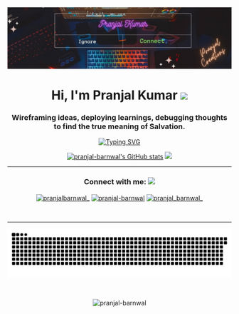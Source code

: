 <div align="center">
<img src="./res/banner.jpeg">
<br>
<h1>Hi, I'm Pranjal Kumar <img src="https://media.giphy.com/media/hvRJCLFzcasrR4ia7z/giphy.gif" width="28"></h1>
<h3 align="center">Wireframing ideas, deploying learnings, debugging thoughts to find the true meaning of Salvation.</h3>

<!-- Typing Effect -->
[![Typing SVG](https://readme-typing-svg.herokuapp.com?color=8ccf72&center=true&lines=Web+Developer;Competitive+Programmer;Tech+Enthusiast;Open+Source+Developer;Finance+Geek;Machine-Learning+Enthusiast)](https://git.io/typing-svg)


<!-- Stats -->
<a href="http://www.github.com/pranjal-barnwal"><img src="https://github-readme-stats.vercel.app/api?username=pranjal-barnwal&show_icons=true&hide=&count_private=true&title_color=8ccf72&text_color=ffffff&icon_color=8cd073&bg_color=000000&hide_border=true&show_icons=true" alt="pranjal-barnwal's GitHub stats" /></a>
<a href="http://www.github.com/pranjal-barnwal"><img src="https://github-readme-streak-stats.herokuapp.com/?user=pranjal-barnwal&stroke=ffffff&background=000000&ring=8ccf72&fire=fa8b00&currStreakNum=ffffff&currStreakLabel=8cd073&sideNums=ffffff&sideLabels=ffffff&dates=ffffff&hide_border=true" /></a>

<hr>

<h3 align="center">Connect with me: <img src="https://media.giphy.com/media/mGcNjsfWAjY5AEZNw6/giphy.gif" width="50"></h3>
<p align="center">
<a href="https://twitter.com/pranjalbarnwal_" target="blank"><img align="center" src="https://raw.githubusercontent.com/rahuldkjain/github-profile-readme-generator/master/src/images/icons/Social/twitter.svg" alt="pranjalbarnwal_" height="30" width="40" /></a>
<a href="https://linkedin.com/in/pranjal-barnwal" target="blank"><img align="center" src="https://raw.githubusercontent.com/rahuldkjain/github-profile-readme-generator/master/src/images/icons/Social/linked-in-alt.svg" alt="pranjal-barnwal" height="30" width="40" /></a>
<a href="https://instagram.com/pranjal_barnwal_" target="blank"><img align="center" src="https://raw.githubusercontent.com/rahuldkjain/github-profile-readme-generator/master/src/images/icons/Social/instagram.svg" alt="pranjal_barnwal_" height="30" width="40" /></a>
</p>

<br>
<hr>

![Snake animation](https://github.com/pranjal-barnwal/pranjal-barnwal/blob/output/github-contribution-grid-snake.svg)

<br>
<p align="center"> <img src="https://komarev.com/ghpvc/?username=pranjal-barnwal" alt="pranjal-barnwal" /> </p>

</div>